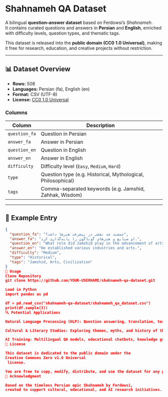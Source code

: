 # Shahnameh QA Dataset

A bilingual **question–answer dataset** based on Ferdowsi’s *Shahnameh*.  
It contains curated questions and answers in **Persian** and **English**, enriched with difficulty levels, question types, and thematic tags.  

This dataset is released into the **public domain (CC0 1.0 Universal)**, making it free for research, education, and creative projects without restriction.

---

## 📊 Dataset Overview
- **Rows:** 508  
- **Languages:** Persian (fa), English (en)  
- **Format:** CSV (UTF-8)  
- **License:** [CC0 1.0 Universal](./LICENSE)  

### Columns
| Column        | Description |
|---------------|-------------|
| `question_fa` | Question in Persian |
| `answer_fa`   | Answer in Persian |
| `question_en` | Question in English |
| `answer_en`   | Answer in English |
| `difficulty`  | Difficulty level (`Easy`, `Medium`, `Hard`) |
| `type`        | Question type (e.g. Historical, Mythological, Philosophical) |
| `tags`        | Comma-separated keywords (e.g. Jamshid, Zahhak, Wisdom) |

---

## 🚀 Example Entry
```json
{
  "question_fa": "جمشید چه نقشی در پیشرفت هنرها داشت؟",
  "answer_fa": "او صنایع و هنرهای گوناگون را پایه‌گذاری کرد.",
  "question_en": "What role did Jamshid play in the advancement of arts?",
  "answer_en": "He established various industries and arts.",
  "difficulty": "Medium",
  "type": "Historical",
  "tags": "Jamshid, Arts, Civilization"
}
📖 Usage
Clone Repository
git clone https://github.com/YOUR-USERNAME/shahnameh-qa-dataset.git

Load in Python
import pandas as pd

df = pd.read_csv("shahnameh-qa-dataset/shahnameh_qa_dataset.csv")
print(df.sample(3))
🔍 Potential Applications

Natural Language Processing (NLP): Question answering, translation, text classification.

Cultural & Literary Studies: Exploring themes, myths, and history of the Shahnameh.

AI Training: Multilingual QA models, educational chatbots, knowledge graphs.
🔖 License

This dataset is dedicated to the public domain under the
Creative Commons Zero v1.0 Universal
 license.

You are free to copy, modify, distribute, and use the dataset for any purpose, including commercial, without asking for permission.
🙌 Acknowledgment

Based on the timeless Persian epic Shahnameh by Ferdowsi,
created to support cultural, educational, and AI research initiatives.
